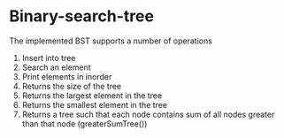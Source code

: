 # Binary-search-tree

The implemented BST supports a number of operations
1. Insert into tree
2. Search an element
3. Print elements in inorder
4. Returns the size of the tree
5. Returns the largest element in the tree
6. Returns the smallest element in the tree
7. Returns a tree such that each node contains sum of all nodes greater than that node (greaterSumTree())
